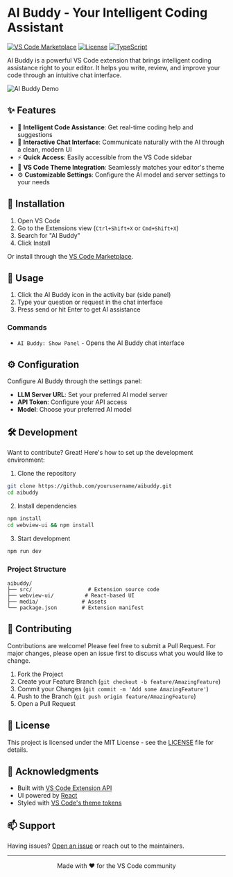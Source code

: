 # AI Buddy - Your Intelligent Coding Assistant

[![VS Code Marketplace](https://img.shields.io/visual-studio-marketplace/v/aibuddy.svg?style=flat-square&label=VS%20Code%20Marketplace&logo=visual-studio-code)](https://marketplace.visualstudio.com/items?itemName=aibuddy)
[![License](https://img.shields.io/badge/License-MIT-blue.svg?style=flat-square)](LICENSE)
[![TypeScript](https://img.shields.io/badge/Built%20With-TypeScript-blue?style=flat-square&logo=typescript)](https://www.typescriptlang.org/)

AI Buddy is a powerful VS Code extension that brings intelligent coding assistance right to your editor. It helps you write, review, and improve your code through an intuitive chat interface.

![AI Buddy Demo](media/icon.svg)

## ✨ Features

- 🤖 **Intelligent Code Assistance**: Get real-time coding help and suggestions
- 💬 **Interactive Chat Interface**: Communicate naturally with the AI through a clean, modern UI
- ⚡ **Quick Access**: Easily accessible from the VS Code sidebar
- 🎨 **VS Code Theme Integration**: Seamlessly matches your editor's theme
- ⚙️ **Customizable Settings**: Configure the AI model and server settings to your needs

## 🚀 Installation

1. Open VS Code
2. Go to the Extensions view (`Ctrl+Shift+X` or `Cmd+Shift+X`)
3. Search for "AI Buddy"
4. Click Install

Or install through the [VS Code Marketplace](https://marketplace.visualstudio.com/items?itemName=aibuddy).

## 🎯 Usage

1. Click the AI Buddy icon in the activity bar (side panel)
2. Type your question or request in the chat interface
3. Press send or hit Enter to get AI assistance

### Commands

- `AI Buddy: Show Panel` - Opens the AI Buddy chat interface

## ⚙️ Configuration

Configure AI Buddy through the settings panel:

- **LLM Server URL**: Set your preferred AI model server
- **API Token**: Configure your API access
- **Model**: Choose your preferred AI model

## 🛠️ Development

Want to contribute? Great! Here's how to set up the development environment:

1. Clone the repository
```bash
git clone https://github.com/yourusername/aibuddy.git
cd aibuddy
```

2. Install dependencies
```bash
npm install
cd webview-ui && npm install
```

3. Start development
```bash
npm run dev
```

### Project Structure

```
aibuddy/
├── src/                  # Extension source code
├── webview-ui/          # React-based UI
├── media/              # Assets
└── package.json        # Extension manifest
```

## 🤝 Contributing

Contributions are welcome! Please feel free to submit a Pull Request. For major changes, please open an issue first to discuss what you would like to change.

1. Fork the Project
2. Create your Feature Branch (`git checkout -b feature/AmazingFeature`)
3. Commit your Changes (`git commit -m 'Add some AmazingFeature'`)
4. Push to the Branch (`git push origin feature/AmazingFeature`)
5. Open a Pull Request

## 📝 License

This project is licensed under the MIT License - see the [LICENSE](LICENSE) file for details.

## 🙏 Acknowledgments

- Built with [VS Code Extension API](https://code.visualstudio.com/api)
- UI powered by [React](https://reactjs.org/)
- Styled with [VS Code's theme tokens](https://code.visualstudio.com/api/references/theme-color)

## 📫 Support

Having issues? [Open an issue](https://github.com/yourusername/aibuddy/issues) or reach out to the maintainers.

---

<p align="center">Made with ❤️ for the VS Code community</p>

